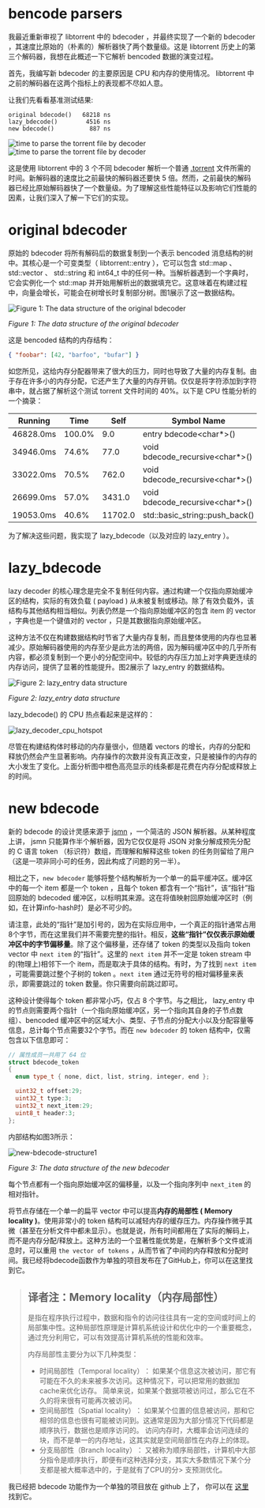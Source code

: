 # bencode parsers

我最近重新审视了 libtorrent 中的 bdecoder ，并最终实现了一个新的 bdecoder ，其速度比原始的（朴素的）解析器快了两个数量级。这是 libtorrent 历史上的第三个解码器，我想在此概述一下它解析 bencoded 数据的演变过程。

首先，我编写新 bdecoder 的主要原因是 CPU 和内存的使用情况。 libtorrent 中之前的解码器在这两个指标上的表现都不尽如人意。

让我们先看看基准测试结果:

```
original bdecode()   68218 ns
lazy_bdecode()        4516 ns
new bdecode()          887 ns
```

![time to parse the torrent file by decoder](./res/bdecode-benchmark1-e1425696120903.png "time to parse the torrent file by decoder") 
![time to parse the torrent file by decoder](./res/bdecode-benchmark1-e1425696120903.png "comparison of the two fast decoders")

这是使用 libtorrent 中的 3 个不同 bdecoder 解析一个普通 [.torrent](http://cdn.media.ccc.de/congress/2014/h264-sd/31c3-6121-en-de-What_Ever_Happened_to_Nuclear_Weapons_sd.mp4.torrent) 文件所需的时间。新解码器的速度比之前最快的解码器还要快 5 倍。然而，之前最快的解码器已经比原始解码器快了一个数量级。为了理解这些性能特征以及影响它们性能的因素，让我们深入了解一下它们的实现。

# original bdecoder

原始的 bdecoder 将所有解码后的数据复制到一个表示 bencoded 消息结构的树中。其核心是一个可变类型（ libtorrent::entry ），它可以包含 std::map 、 std::vector 、 std::string 和 int64_t 中的任何一种。当解析器遇到一个字典时，它会实例化一个 std::map 并开始用解析出的数据填充它。这意味着在构建过程中，向量会增长，可能会在树增长时复制部分树。图1展示了这一数据结构。

![Figure 1: The data structure of the original bdecoder](./res/original-bdecode-structure.jpg)

*Figure 1: The data structure of the original bdecoder*

这是 bencoded 结构的内存结构：

```json
{ "foobar": [42, "barfoo", "bufar"] }
```

如您所见，这给内存分配器带来了很大的压力，同时也导致了大量的内存复制。由于存在许多小的内存分配，它还产生了大量的内存开销。仅仅是将字符添加到字符串中，就占据了解析这个测试 torrent 文件时间的 40%。以下是 CPU 性能分析的一个摘录：

|Running    |Time    |Self     |Symbol Name                           |
|-----------|--------|---------|--------------------------------------|
| 46828.0ms | 100.0% | 9.0     | entry bdecode<char*>()               |
| 34946.0ms | 74.6%  | 77.0    | void bdecode_recursive<char*>()      |
| 33022.0ms | 70.5%  | 762.0   | void bdecode_recursive<char*>()      |
| 26699.0ms | 57.0%  | 3431.0  | void bdecode_recursive<char*>()      |
| 19053.0ms | 40.6%  | 11702.0 | std::basic_string<char>::push_back() |

为了解决这些问题，我实现了 lazy_bdecode（以及对应的 lazy_entry ）。

# lazy_bdecode

lazy decoder 的核心理念是完全不复制任何内容。通过构建一个仅指向原始缓冲区的结构，实际的有效负载 ( payload ) 从未被复制或移动。除了有效负载外，该结构与其他结构相当相似。列表仍然是一个指向原始缓冲区的包含 item 的 vector ，字典也是一个键值对的 vector ，只是其数据指向原始缓冲区。

这种方法不仅在构建数据结构时节省了大量内存复制，而且整体使用的内存也显著减少。原始解码器使用的内存至少是此方法的两倍，因为解码缓冲区中的几乎所有内容，都必须复制到一个更小的分配空间中。较低的内存压力加上对字典更连续的内存访问，提供了显著的性能提升。图2展示了 lazy_entry 的数据结构。

![Figure 2: lazy_entry data structure](./res/lazy-bdecode-structure.jpg)

*Figure 2: lazy_entry data structure*

lazy_bdecode() 的 CPU 热点看起来是这样的：

![lazy_decoder_cpu_hotspot](./res/lazy_decoder_cpu_hotspot.jpg)

尽管在构建结构体时移动的内存量很小，但随着 vectors 的增长，内存的分配和释放仍然会产生显著影响。内存操作的次数并没有真正改变，只是被操作的内存的大小发生了变化。上面分析图中橙色高亮显示的线条都是花费在内存分配或释放上的时间。

# new bdecode

新的 bdecode 的设计灵感来源于 [jsmn](http://zserge.com/jsmn.html) ，一个简洁的 JSON 解析器。从某种程度上讲， jsmn 只能算作半个解析器，因为它仅仅是将 JSON 对象分解成预先分配的 C 语言 token （标识符）数组，而理解和解释这些 token 的任务则留给了用户（这是一项非同小可的任务，因此构成了问题的另一半）。

相比之下，`new bdecoder` 能够将整个结构解析为一个单一的扁平缓冲区。缓冲区中的每一个 item 都是一个 token ，且每个 token 都含有一个“指针”，该“指针”指回原始的 bdecoded 缓冲区，以标明其来源。这在将值映射回原始缓冲区时（例如，在计算info-hash时）是必不可少的。

请注意，此处的“指针”是加引号的，因为在实际应用中，一个真正的指针通常占用8个字节，而在这里我们并不需要完整的指针。相反，**这些“指针”仅仅表示原始缓冲区中的字节偏移量**。除了这个偏移量，还存储了 token 的类型以及指向 token vector 中 `next item` 的“指针”。这里的 `next item` 并不一定是 token stream 中的(物理上)相邻下一个 item，而是取决于具体的结构。有时，为了找到 `next item` ，可能需要跳过整个子树的 token 。`next item` 通过无符号的相对偏移量来表示，即需要跳过的 token 数量。你只需要向前跳过即可。

这种设计使得每个 token 都非常小巧，仅占 8 个字节。与之相比， lazy_entry 中的节点则需要两个指针（一个指向原始缓冲区，另一个指向其自身的子节点数组）、bencoded 缓冲区中的区域大小、类型、子节点的分配大小以及分配容量等信息，总计每个节点需要32个字节。而在 `new bdecoder` 的 token 结构中，仅需包含以下信息即可：

```cpp
// 属性成员一共用了 64 位
struct bdecode_token
{
  enum type_t { none, dict, list, string, integer, end };

  uint32_t offset:29;
  uint32_t type:3; 
  uint32_t next_item:29;
  uint8_t header:3;
};
```

内部结构如图3所示：

![new-bdecode-structure1](./res/new-bdecode-structure1.jpg)

*Figure 3: The data structure of the new bdecoder*

每个节点都有一个指向原始缓冲区的偏移量，以及一个指向序列中 `next_item` 的相对指针。

将节点存储在一个单一的扁平 vector 中可以提高**内存的局部性 ( Memory locality )**。使用非常小的 token 结构可以减轻内存的缓存压力。内存操作微乎其微（甚至在分析文件中都未显示）。也就是说，所有时间都用在了实际的解码上，而不是内存分配/释放上。这种方法的一个显著性能优势是，在解析多个文件或消息时，可以重用 `the vector of tokens` ，从而节省了中间的内存释放和分配时间。我已经将bdecode函数作为单独的项目发布在了GitHub上，你可以在这里找到它。

> 译者注：Memory locality（内存局部性）
> --
> 是指在程序执行过程中，数据和指令的访问往往具有一定的空间或时间上的局部集中性。这种局部性原理是计算机系统设计和优化中的一个重要概念，通过充分利用它，可以有效提高计算机系统的性能和效率。
> 
> 内存局部性主要分为以下几种类型：
> 
> - 时间局部性（Temporal locality）‌：
>   如果某个信息这次被访问，那它有可能在不久的未来被多次访问。这种情况下，可以把常用的数据加cache来优化访存。
> 简单来说，如果某个数据项被访问过，那么它在不久的将来很有可能再次被访问。
> ‌
> - 空间局部性（Spatial locality）‌：
>   如果某个位置的信息被访问，那和它相邻的信息也很有可能被访问到。这通常是因为大部分情况下代码都是顺序执行，数据也是顺序访问的。
> 访问内存时，大概率会访问连续的块，而不是单一的内存地址，这其实就是空间局部性在内存上的体现。
> ‌
> - 分支局部性（Branch locality）‌：
>   又被称为顺序局部性，计算机中大部分指令是顺序执行，即便有if这种选择分支，其实大多数情况下某个分支都是被大概率选中的，于是就有了CPU的分> 支预测优化。 

我已经把 bdecode 功能作为一个单独的项目放在 github 上了， 你可以在 [这里](https://github.com/arvidn/bdecode) 找到它。